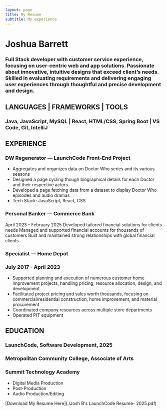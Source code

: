 ```yaml
---
layout: page
title: My Resume
subtitle: My experience
---
```


# Joshua Barrett

### Full Stack developer with customer service experience, focusing on user-centric web and app solutions. Passionate about innovative, intuitive designs that exceed client’s needs. Skilled in evaluating requirements and delivering engaging user experiences through thoughtful and precise development and design.

## LANGUAGES | FRAMEWORKS | TOOLS

### Java, JavaScript, MySQL | React, HTML/CSS, Spring Boot | VS Code, Git, IntelliJ

## EXPERIENCE

### DW Regenerator — LaunchCode Front-End Project

- Aggregates and organizes data on Doctor Who series and its various seasons
- Designed a page cycling though biographical details for each Doctor and their respective actors
- Developed a page fetching data from a dataset to display Doctor Who episodes and audio dramas
- Tech Stack: JavaScript, React, CSS

### Personal Banker — Commerce Bank

April 2023 - February 2025
Developed tailored financial solutions for clients needs
Managed and supported financial accounts for thousands of customers
Built and maintained strong relationships with global financial clients

### Specialist — Home Depot

### July 2017 - April 2023

- Supported planning and execution of numerous customer home improvement projects, handling pricing, resource allocation, design, and development
- Facilitated project pricing and sales worth thousands, focusing on commercial/residential construction, home improvement, and material procurement
- Coordinated company resources across multiple store departments
- Operated PIT equipment

## EDUCATION

### LaunchCode, Software Development, 2025

### Metropolitan Community College, Associate of Arts

### Summit Technology Academy

- Digital Media Production
- Post-Production
- Audio Production/Editing

[Download My Resume Here](./Josh B's LaunchCode Resume- 2025.pdf)
